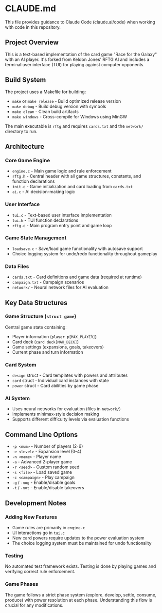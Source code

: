 # CLAUDE.md

This file provides guidance to Claude Code (claude.ai/code) when working with code in this repository.

## Project Overview

This is a text-based implementation of the card game "Race for the Galaxy" with an AI player. It's forked from Keldon Jones' RFTG AI and includes a terminal user interface (TUI) for playing against computer opponents.

## Build System

The project uses a Makefile for building:

- `make` or `make release` - Build optimized release version
- `make debug` - Build debug version with symbols
- `make clean` - Clean build artifacts
- `make windows` - Cross-compile for Windows using MinGW

The main executable is `rftg` and requires `cards.txt` and the `network/` directory to run.

## Architecture

### Core Game Engine
- `engine.c` - Main game logic and rule enforcement
- `rftg.h` - Central header with all game structures, constants, and function declarations
- `init.c` - Game initialization and card loading from `cards.txt`
- `ai.c` - AI decision-making logic

### User Interface
- `tui.c` - Text-based user interface implementation
- `tui.h` - TUI function declarations
- `rftg.c` - Main program entry point and game loop

### Game State Management
- `loadsave.c` - Save/load game functionality with autosave support
- Choice logging system for undo/redo functionality throughout gameplay

### Data Files
- `cards.txt` - Card definitions and game data (required at runtime)
- `campaign.txt` - Campaign scenarios
- `network/` - Neural network files for AI evaluation

## Key Data Structures

### Game Structure (`struct game`)
Central game state containing:
- Player information (`player p[MAX_PLAYER]`)
- Card deck (`card deck[MAX_DECK]`)
- Game settings (expansions, goals, takeovers)
- Current phase and turn information

### Card System
- `design` struct - Card templates with powers and attributes
- `card` struct - Individual card instances with state
- `power` struct - Card abilities by game phase

### AI System
- Uses neural networks for evaluation (files in `network/`)
- Implements minimax-style decision making
- Supports different difficulty levels via evaluation functions

## Command Line Options

- `-p <num>` - Number of players (2-6)
- `-e <level>` - Expansion level (0-4)
- `-n <name>` - Player name
- `-a` - Advanced 2-player game
- `-r <seed>` - Custom random seed
- `-s <file>` - Load saved game
- `-c <campaign>` - Play campaign
- `-g` / `-nog` - Enable/disable goals
- `-t` / `-not` - Enable/disable takeovers

## Development Notes

### Adding New Features
- Game rules are primarily in `engine.c`
- UI interactions go in `tui.c` 
- New card powers require updates to the power evaluation system
- The choice logging system must be maintained for undo functionality

### Testing
No automated test framework exists. Testing is done by playing games and verifying correct rule enforcement.

### Game Phases
The game follows a strict phase system (explore, develop, settle, consume, produce) with power resolution at each phase. Understanding this flow is crucial for any modifications.